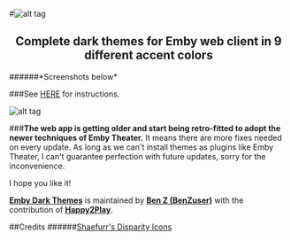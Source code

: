 #![alt tag](https://cdn.rawgit.com/BenZuser/Emby-Dark-Themes-Resources/master/images/screenshots/Header%20Dark%20Themes.png)
<h2 align="center">Complete dark themes for Emby web client in 9 different accent colors</h2>
######*Screenshots below*

###See [HERE](https://benzuser.github.io/Emby-Web-Dark-Themes-CSS/) for instructions.

![alt tag](https://cdn.rawgit.com/BenZuser/Emby-Dark-Themes-Resources/master/images/screenshots/Themes%20No%20Header.png)

###**The web app is getting older and start being retro-fitted to adopt the newer techniques of Emby Theater.** 
It means there are more fixes needed on every update. As long as we can't install themes as plugins like Emby Theater, I can't guarantee perfection with future updates, sorry for the inconvenience.

I hope you like it!

[**Emby Dark Themes**](https://benzuser.github.io/Emby-Web-Dark-Themes-CSS/) is maintained by [**Ben Z (BenZuser)**](https://github.com/BenZuser) with the contribution of [**Happy2Play**](https://github.com/Happy2Play).

##Credits
######[Shaefurr's Disparity Icons](http://emby.media/community/index.php?/topic/7413-shaefurrs-disparity-icons/)

